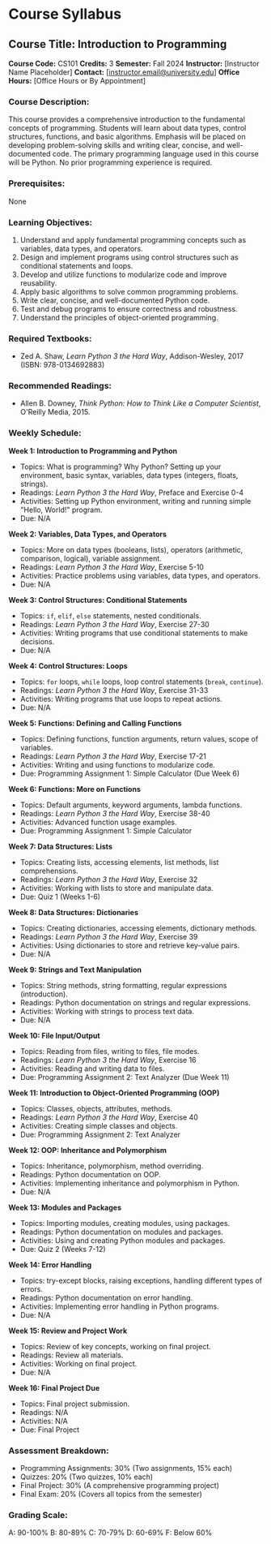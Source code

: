
# Course Syllabus
## Course Title: Introduction to Programming
**Course Code:** CS101
**Credits:** 3
**Semester:** Fall 2024
**Instructor:** [Instructor Name Placeholder]
**Contact:** [instructor.email@university.edu]
**Office Hours:** [Office Hours or By Appointment]

### Course Description:
This course provides a comprehensive introduction to the fundamental concepts of programming. Students will learn about data types, control structures, functions, and basic algorithms. Emphasis will be placed on developing problem-solving skills and writing clear, concise, and well-documented code. The primary programming language used in this course will be Python. No prior programming experience is required.

### Prerequisites:
None

### Learning Objectives:
1.  Understand and apply fundamental programming concepts such as variables, data types, and operators.
2.  Design and implement programs using control structures such as conditional statements and loops.
3.  Develop and utilize functions to modularize code and improve reusability.
4.  Apply basic algorithms to solve common programming problems.
5.  Write clear, concise, and well-documented Python code.
6.  Test and debug programs to ensure correctness and robustness.
7.  Understand the principles of object-oriented programming.

### Required Textbooks:
- Zed A. Shaw, *Learn Python 3 the Hard Way*, Addison-Wesley, 2017 (ISBN: 978-0134692883)

### Recommended Readings:
- Allen B. Downey, *Think Python: How to Think Like a Computer Scientist*, O'Reilly Media, 2015.

### Weekly Schedule:
**Week 1: Introduction to Programming and Python**
- Topics: What is programming? Why Python? Setting up your environment, basic syntax, variables, data types (integers, floats, strings).
- Readings: *Learn Python 3 the Hard Way*, Preface and Exercise 0-4
- Activities: Setting up Python environment, writing and running simple "Hello, World!" program.
- Due: N/A

**Week 2: Variables, Data Types, and Operators**
- Topics: More on data types (booleans, lists), operators (arithmetic, comparison, logical), variable assignment.
- Readings: *Learn Python 3 the Hard Way*, Exercise 5-10
- Activities: Practice problems using variables, data types, and operators.
- Due: N/A

**Week 3: Control Structures: Conditional Statements**
- Topics: `if`, `elif`, `else` statements, nested conditionals.
- Readings: *Learn Python 3 the Hard Way*, Exercise 27-30
- Activities: Writing programs that use conditional statements to make decisions.
- Due: N/A

**Week 4: Control Structures: Loops**
- Topics: `for` loops, `while` loops, loop control statements (`break`, `continue`).
- Readings: *Learn Python 3 the Hard Way*, Exercise 31-33
- Activities: Writing programs that use loops to repeat actions.
- Due: N/A

**Week 5: Functions: Defining and Calling Functions**
- Topics: Defining functions, function arguments, return values, scope of variables.
- Readings: *Learn Python 3 the Hard Way*, Exercise 17-21
- Activities: Writing and using functions to modularize code.
- Due: Programming Assignment 1: Simple Calculator (Due Week 6)

**Week 6: Functions: More on Functions**
- Topics: Default arguments, keyword arguments, lambda functions.
- Readings: *Learn Python 3 the Hard Way*, Exercise 38-40
- Activities: Advanced function usage examples.
- Due: Programming Assignment 1: Simple Calculator

**Week 7: Data Structures: Lists**
- Topics: Creating lists, accessing elements, list methods, list comprehensions.
- Readings: *Learn Python 3 the Hard Way*, Exercise 32
- Activities: Working with lists to store and manipulate data.
- Due: Quiz 1 (Weeks 1-6)

**Week 8: Data Structures: Dictionaries**
- Topics: Creating dictionaries, accessing elements, dictionary methods.
- Readings: *Learn Python 3 the Hard Way*, Exercise 39
- Activities: Using dictionaries to store and retrieve key-value pairs.
- Due: N/A

**Week 9: Strings and Text Manipulation**
- Topics: String methods, string formatting, regular expressions (introduction).
- Readings: Python documentation on strings and regular expressions.
- Activities: Working with strings to process text data.
- Due: N/A

**Week 10: File Input/Output**
- Topics: Reading from files, writing to files, file modes.
- Readings: *Learn Python 3 the Hard Way*, Exercise 16
- Activities: Reading and writing data to files.
- Due: Programming Assignment 2: Text Analyzer (Due Week 11)

**Week 11: Introduction to Object-Oriented Programming (OOP)**
- Topics: Classes, objects, attributes, methods.
- Readings: *Learn Python 3 the Hard Way*, Exercise 40
- Activities: Creating simple classes and objects.
- Due: Programming Assignment 2: Text Analyzer

**Week 12: OOP: Inheritance and Polymorphism**
- Topics: Inheritance, polymorphism, method overriding.
- Readings: Python documentation on OOP.
- Activities: Implementing inheritance and polymorphism in Python.
- Due: N/A

**Week 13: Modules and Packages**
- Topics: Importing modules, creating modules, using packages.
- Readings: Python documentation on modules and packages.
- Activities: Using and creating Python modules and packages.
- Due: Quiz 2 (Weeks 7-12)

**Week 14: Error Handling**
- Topics: try-except blocks, raising exceptions, handling different types of errors.
- Readings: Python documentation on error handling.
- Activities: Implementing error handling in Python programs.
- Due: N/A

**Week 15: Review and Project Work**
- Topics: Review of key concepts, working on final project.
- Readings: Review all materials.
- Activities: Working on final project.
- Due: N/A

**Week 16: Final Project Due**
- Topics: Final project submission.
- Readings: N/A
- Activities: N/A
- Due: Final Project

### Assessment Breakdown:
*   Programming Assignments: 30% (Two assignments, 15% each)
*   Quizzes: 20% (Two quizzes, 10% each)
*   Final Project: 30% (A comprehensive programming project)
*   Final Exam: 20% (Covers all topics from the semester)

### Grading Scale:
A: 90-100%
B: 80-89%
C: 70-79%
D: 60-69%
F: Below 60%
```